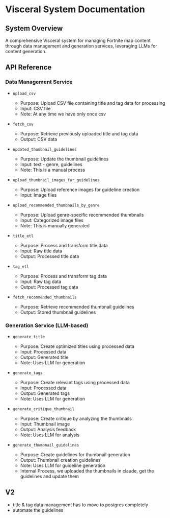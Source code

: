 # Visceral System Documentation

## System Overview
A comprehensive Visceral system for managing Fortnite map content through data management and generation services, leveraging LLMs for content generation.

## API Reference

### Data Management Service
- `upload_csv`
  - Purpose: Upload CSV file containing title and tag data for processing
  - Input: CSV file
  - Note: At any time we have only once csv

- `fetch_csv`
  - Purpose: Retrieve previously uploaded title and tag data
  - Output: CSV data

- `updated_thumbnail_guidelines`
  - Purpose: Update the thumbnail guidelines
  - Input: text - genre, guidelines
  - Note: This is a manual process 

- `upload_thumbnail_images_for_guidelines`
  - Purpose: Upload reference images for guideline creation
  - Input: Image files

- `upload_recommended_thumbnails_by_genre`
  - Purpose: Upload genre-specific recommended thumbnails
  - Input: Categorized image files
  - Note: This is manually generated

- `title_etl`
  - Purpose: Process and transform title data
  - Input: Raw title data
  - Output: Processed title data

- `tag_etl`
  - Purpose: Process and transform tag data
  - Input: Raw tag data
  - Output: Processed tag data

- `fetch_recommended_thumbnails`
  - Purpose: Retrieve recommended thumbnail guidelines
  - Output: Stored thumbnail guidelines

### Generation Service (LLM-based)
- `generate_title`
  - Purpose: Create optimized titles using processed data
  - Input: Processed data
  - Output: Generated title
  - Note: Uses LLM for generation

- `generate_tags`
  - Purpose: Create relevant tags using processed data
  - Input: Processed data
  - Output: Generated tags
  - Note: Uses LLM for generation

- `generate_critique_thumbnail`
  - Purpose: Create critique by analyzing the thumbnails
  - Input: Thumbnail image
  - Output: Analysis feedback
  - Note: Uses LLM for analysis

- `generate_thumbnail_guidelines`
  - Purpose: Create guidelines for thumbnail generation
  - Output: Thumbnail creation guidelines
  - Note: Uses LLM for guideline generation
  - Internal Process, we uploaded the thumbnails in claude, get the guidelines and update them

## V2
- title & tag data management has to move to postgres completely
- automate the guidelines
